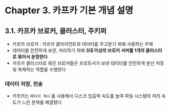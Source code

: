 # Chapter 3. 카프카 기본 개념 설명

## 3.1. 카프카 브로커, 클러스터, 주키퍼
- 카프카 브로커 : 카프카 클라이언트와 데이터를 주고받기 위해 사용하는 주체
- 데이터를 안전하게 보관, 처리하기 위해 **3대 이상의 브로커 서버를 1개의 클러스터로 묶어서 운영한다**
- 카프카 클러스터로 묶인 브로커들은 프로듀서가 보낸 데이터를 안전하게 분산 저장 및 복제하는 역할을 수행한다

### 데이터 저장, 전송
- 카프카는 `페이지 캐시` 를 사용해서 디스크 입출력 속도를 높여 파일 시스템의 처리 속도가 느린 문제를 해결했다